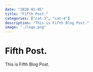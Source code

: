 ```yaml
---
date: "2020-01-05"
title: "Fifth Post."
categories: ["cat-3", "cat-4"]
description: "This is Fifth Blog Post."
image: "./logo.png"
---
```


# Fifth Post.
This is Fifth Blog Post.
